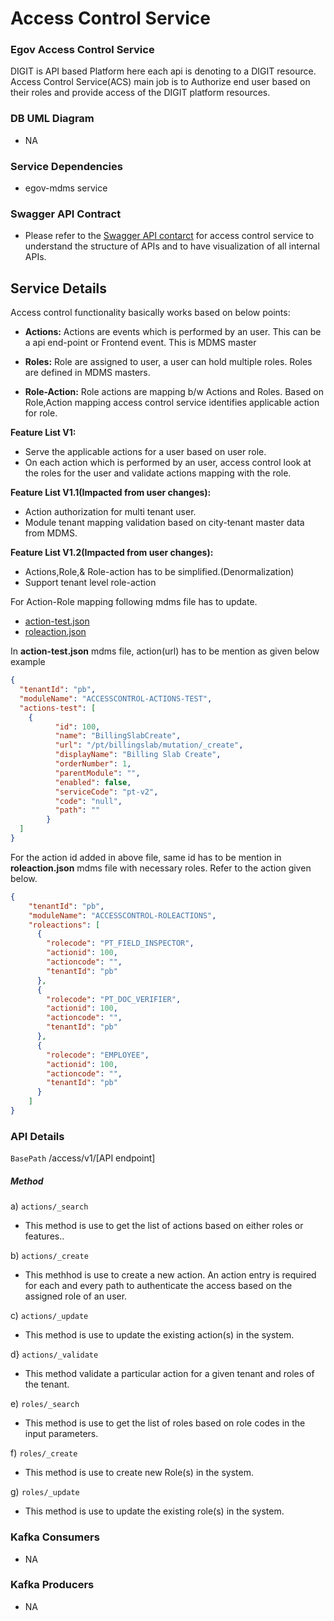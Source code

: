 # Access Control Service
### Egov Access Control Service
DIGIT is API based Platform here each api is denoting to a DIGIT resource.
Access Control Service(ACS) main job is to Authorize end user based on their roles and provide access of the DIGIT platform resources.

### DB UML Diagram

- NA

### Service Dependencies
- egov-mdms service

### Swagger API Contract

- Please refer to the [Swagger API contarct](https://editor.swagger.io/?url=https://raw.githubusercontent.com/egovernments/egov-services/master/docs/egov-accesscontrol/contracts/v1-0-1.yml#!/) for access control service to understand the structure of APIs and to have visualization of all internal APIs.

## Service Details

Access control functionality basically works based on below points:

- **Actions:** Actions are events which is performed by an user. This can be a api end-point or Frontend event. This is MDMS master

- **Roles:** Role are assigned to user, a user can hold multiple roles. Roles are defined in MDMS masters.

- **Role-Action:** Role actions are mapping b/w Actions and Roles. Based on Role,Action  mapping access control service identifies applicable action for role.    

**Feature List V1:**
- Serve the applicable actions for a user based on user role.
- On each action which is performed by an user, access control look at the roles for the user and validate actions mapping with the role.

**Feature List V1.1(Impacted from user changes):**
- Action authorization for multi tenant user.
- Module tenant mapping validation based on city-tenant master data from MDMS.

**Feature List V1.2(Impacted from user changes):**
- Actions,Role,& Role-action has to be simplified.(Denormalization)
- Support tenant level role-action

For Action-Role mapping following mdms file has to update.
- [action-test.json](https://raw.githubusercontent.com/egovernments/egov-mdms-data/master/data/pb/ACCESSCONTROL-ACTIONS-TEST/actions-test.json)
- [roleaction.json](https://raw.githubusercontent.com/egovernments/egov-mdms-data/master/data/pb/ACCESSCONTROL-ROLEACTIONS/roleactions.json)

In **action-test.json** mdms file, action(url) has to be mention as given below example
```json
{
  "tenantId": "pb",
  "moduleName": "ACCESSCONTROL-ACTIONS-TEST",
  "actions-test": [
    {
          "id": 100,
          "name": "BillingSlabCreate",
          "url": "/pt/billingslab/mutation/_create",
          "displayName": "Billing Slab Create",
          "orderNumber": 1,
          "parentModule": "",
          "enabled": false,
          "serviceCode": "pt-v2",
          "code": "null",
          "path": ""
        }
  ]
}
````

For the action id added in above file, same id has to be mention in **roleaction.json** mdms file with necessary roles.
Refer to the action given below.
```json
{
    "tenantId": "pb",
    "moduleName": "ACCESSCONTROL-ROLEACTIONS",
    "roleactions": [
      {
        "rolecode": "PT_FIELD_INSPECTOR",
        "actionid": 100,
        "actioncode": "",
        "tenantId": "pb"
      },
      {
        "rolecode": "PT_DOC_VERIFIER",
        "actionid": 100,
        "actioncode": "",
        "tenantId": "pb"
      },
      {
        "rolecode": "EMPLOYEE",
        "actionid": 100,
        "actioncode": "",
        "tenantId": "pb"
      }
    ]
}
````

### API Details

`BasePath` /access/v1/[API endpoint]

##### Method

a) `actions/_search`

- This method is use to get the list of actions based on either roles or features..

b) `actions/_create`

- This methhod is use to create a new action. An action entry is required for each and every path to authenticate the access based on the assigned role of an user.

c) `actions/_update`

- This method is use to update the existing action(s) in the system.

d} `actions/_validate`

- This method validate a particular action for a given tenant and roles of the tenant.

e) `roles/_search`

- This method is use to get the list of roles based on role codes in the input parameters.

f) `roles/_create`

- This method is use to create new Role(s) in the system.

g) `roles/_update`

- This method is use to update the existing role(s) in the system.

### Kafka Consumers

- NA
### Kafka Producers

- NA